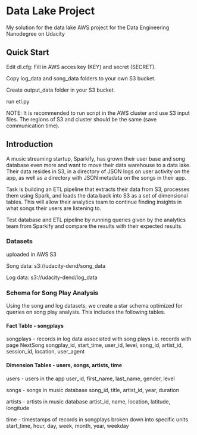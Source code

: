 # Data Lake Project
My solution for the data lake  AWS project for the Data Engineering Nanodegree on Udacity

## Quick Start
Edit dl.cfg: Fill in AWS acces key (KEY) and secret (SECRET).

Copy log_data and song_data folders to your own S3 bucket.

Create output_data folder in your S3 bucket.

run etl.py

NOTE: It is recommended to run script in the AWS cluster and use S3 input files. The regions of S3 and cluster should be the same (save communication time).

## Introduction
A music streaming startup, Sparkify, has grown their user base and song database even more and want to move their data warehouse to a data lake. Their data resides in S3, in a directory of JSON logs on user activity on the app, as well as a directory with JSON metadata on the songs in their app.

Task is building an ETL pipeline that extracts their data from S3, processes them using Spark, and loads the data back into S3 as a set of dimensional tables. This will allow their analytics team to continue finding insights in what songs their users are listening to.

 Test database and ETL pipeline by running queries given by the analytics team from Sparkify and compare the results with their expected results.

### Datasets
uploaded in AWS S3

Song data: s3://udacity-dend/song_data

Log data: s3://udacity-dend/log_data

### Schema for Song Play Analysis

Using the song and log datasets, we create a star schema optimized for queries on song play analysis. This includes the following tables.

#### Fact Table - songplays
songplays - records in log data associated with song plays i.e. records with page NextSong
songplay_id, start_time, user_id, level, song_id, artist_id, session_id, location, user_agent

#### Dimension Tables - users, songs, artists, time
users - users in the app
user_id, first_name, last_name, gender, level

songs - songs in music database
song_id, title, artist_id, year, duration

artists - artists in music database
artist_id, name, location, latitude, longitude

time - timestamps of records in songplays broken down into specific units
start_time, hour, day, week, month, year, weekday


